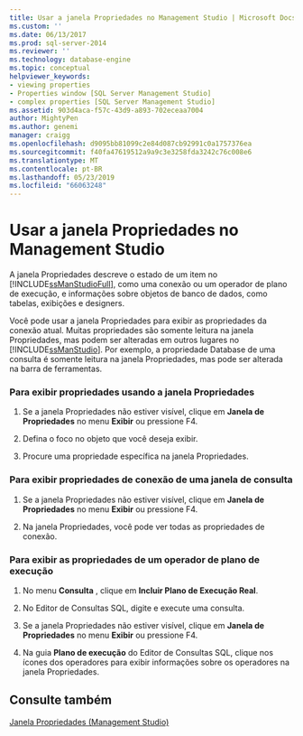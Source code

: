 ```yaml
---
title: Usar a janela Propriedades no Management Studio | Microsoft Docs
ms.custom: ''
ms.date: 06/13/2017
ms.prod: sql-server-2014
ms.reviewer: ''
ms.technology: database-engine
ms.topic: conceptual
helpviewer_keywords:
- viewing properties
- Properties window [SQL Server Management Studio]
- complex properties [SQL Server Management Studio]
ms.assetid: 903d4aca-f57c-43d9-a893-702eceaa7004
author: MightyPen
ms.author: genemi
manager: craigg
ms.openlocfilehash: d9095bb81099c2e84d087cb92991c0a1757376ea
ms.sourcegitcommit: f40fa47619512a9a9c3e3258fda3242c76c008e6
ms.translationtype: MT
ms.contentlocale: pt-BR
ms.lasthandoff: 05/23/2019
ms.locfileid: "66063248"
---
```

# <a name="use-the-properties-window-in-management-studio"></a>Usar a janela Propriedades no Management Studio
  A janela Propriedades descreve o estado de um item no [!INCLUDE[ssManStudioFull](../../includes/ssmanstudiofull-md.md)], como uma conexão ou um operador de plano de execução, e informações sobre objetos de banco de dados, como tabelas, exibições e designers.  
  
 Você pode usar a janela Propriedades para exibir as propriedades da conexão atual. Muitas propriedades são somente leitura na janela Propriedades, mas podem ser alteradas em outros lugares no [!INCLUDE[ssManStudio](../../includes/ssmanstudio-md.md)]. Por exemplo, a propriedade Database de uma consulta é somente leitura na janela Propriedades, mas pode ser alterada na barra de ferramentas.  
  
### <a name="to-view-properties-using-the-properties-window"></a>Para exibir propriedades usando a janela Propriedades  
  
1.  Se a janela Propriedades não estiver visível, clique em **Janela de Propriedades** no menu **Exibir** ou pressione F4.  
  
2.  Defina o foco no objeto que você deseja exibir.  
  
3.  Procure uma propriedade específica na janela Propriedades.  
  
### <a name="to-view-connection-properties-of-a-query-window"></a>Para exibir propriedades de conexão de uma janela de consulta  
  
1.  Se a janela Propriedades não estiver visível, clique em **Janela de Propriedades** no menu **Exibir** ou pressione F4.  
  
2.  Na janela Propriedades, você pode ver todas as propriedades de conexão.  
  
### <a name="to-view-the-properties-of-a-showplan-operator"></a>Para exibir as propriedades de um operador de plano de execução  
  
1.  No menu **Consulta** , clique em **Incluir Plano de Execução Real**.  
  
2.  No Editor de Consultas SQL, digite e execute uma consulta.  
  
3.  Se a janela Propriedades não estiver visível, clique em **Janela de Propriedades** no menu **Exibir** ou pressione F4.  
  
4.  Na guia **Plano de execução** do Editor de Consultas SQL, clique nos ícones dos operadores para exibir informações sobre os operadores na janela Propriedades.  
  
## <a name="see-also"></a>Consulte também  
 [Janela Propriedades &#40;Management Studio&#41;](../../ssms/properties-window-management-studio.md)  
  
  
